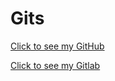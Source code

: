 # Gits
 [Click to see my GitHub](https://github.com/JoseZaqITB/)
 
 
 [Click to see my Gitlab](https://gitlab.com/JoseZaq)